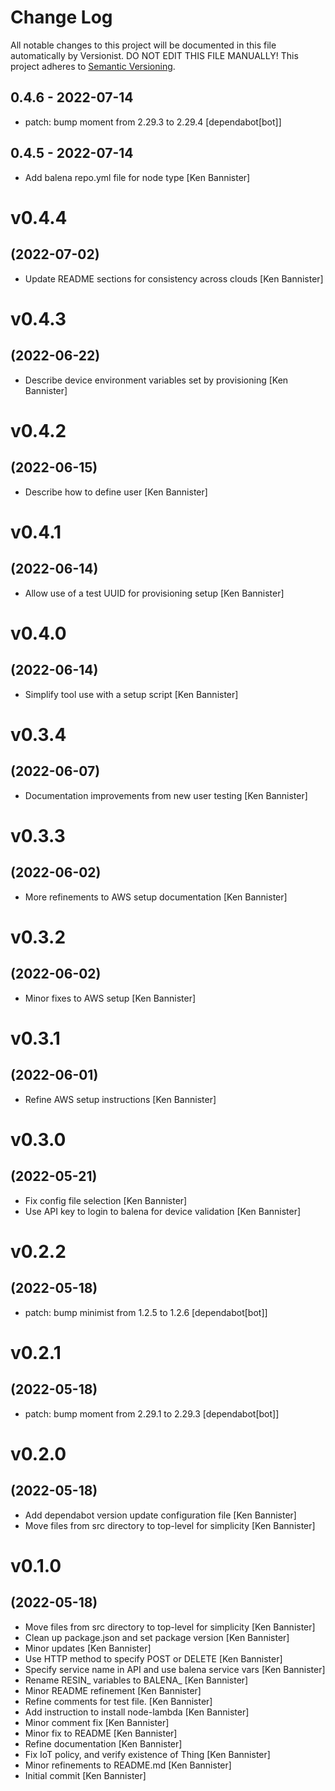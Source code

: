 # Change Log

All notable changes to this project will be documented in this file
automatically by Versionist. DO NOT EDIT THIS FILE MANUALLY!
This project adheres to [Semantic Versioning](http://semver.org/).

## 0.4.6 - 2022-07-14

* patch: bump moment from 2.29.3 to 2.29.4 [dependabot[bot]]

## 0.4.5 - 2022-07-14

* Add balena repo.yml file for node type [Ken Bannister]

# v0.4.4
## (2022-07-02)

* Update README sections for consistency across clouds [Ken Bannister]

# v0.4.3
## (2022-06-22)

* Describe device environment variables set by provisioning [Ken Bannister]

# v0.4.2
## (2022-06-15)

* Describe how to define user [Ken Bannister]

# v0.4.1
## (2022-06-14)

* Allow use of a test UUID for provisioning setup [Ken Bannister]

# v0.4.0
## (2022-06-14)

* Simplify tool use with a setup script [Ken Bannister]

# v0.3.4
## (2022-06-07)

* Documentation improvements from new user testing [Ken Bannister]

# v0.3.3
## (2022-06-02)

* More refinements to AWS setup documentation [Ken Bannister]

# v0.3.2
## (2022-06-02)

* Minor fixes to AWS setup [Ken Bannister]

# v0.3.1
## (2022-06-01)

* Refine AWS setup instructions [Ken Bannister]

# v0.3.0
## (2022-05-21)

* Fix config file selection [Ken Bannister]
* Use API key to login to balena for device validation [Ken Bannister]

# v0.2.2
## (2022-05-18)

* patch: bump minimist from 1.2.5 to 1.2.6 [dependabot[bot]]

# v0.2.1
## (2022-05-18)

* patch: bump moment from 2.29.1 to 2.29.3 [dependabot[bot]]

# v0.2.0
## (2022-05-18)

* Add dependabot version update configuration file [Ken Bannister]
* Move files from src directory to top-level for simplicity [Ken Bannister]

# v0.1.0
## (2022-05-18)

* Move files from src directory to top-level for simplicity [Ken Bannister]
* Clean up package.json and set package version [Ken Bannister]
* Minor updates [Ken Bannister]
* Use HTTP method to specify POST or DELETE [Ken Bannister]
* Specify service name in API and use balena service vars [Ken Bannister]
* Rename RESIN_ variables to BALENA_ [Ken Bannister]
* Minor README refinement [Ken Bannister]
* Refine comments for test file. [Ken Bannister]
* Add instruction to install node-lambda [Ken Bannister]
* Minor comment fix [Ken Bannister]
* Minor fix to README [Ken Bannister]
* Refine documentation [Ken Bannister]
* Fix IoT policy, and verify existence of Thing [Ken Bannister]
* Minor refinements to README.md [Ken Bannister]
* Initial commit [Ken Bannister]
